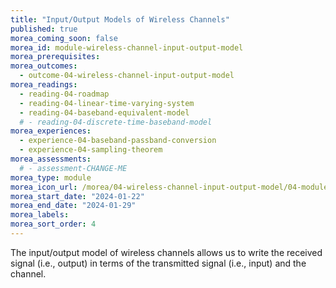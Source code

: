 ```yaml
---
title: "Input/Output Models of Wireless Channels"
published: true
morea_coming_soon: false
morea_id: module-wireless-channel-input-output-model
morea_prerequisites:
morea_outcomes:
  - outcome-04-wireless-channel-input-output-model
morea_readings:
  - reading-04-roadmap
  - reading-04-linear-time-varying-system
  - reading-04-baseband-equivalent-model
  # - reading-04-discrete-time-baseband-model
morea_experiences:
  - experience-04-baseband-passband-conversion
  - experience-04-sampling-theorem
morea_assessments:
  # - assessment-CHANGE-ME
morea_type: module
morea_icon_url: /morea/04-wireless-channel-input-output-model/04-module-icon-multipath.png
morea_start_date: "2024-01-22"
morea_end_date: "2024-01-29"
morea_labels:
morea_sort_order: 4
---
```


The input/output model of wireless channels allows us to write the received signal (i.e., output) in terms of the transmitted signal (i.e., input) and the channel.